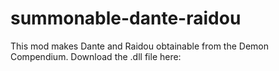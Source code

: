 # summonable-dante-raidou
This mod makes Dante and Raidou obtainable from the Demon Compendium.
Download the .dll file here: []()
